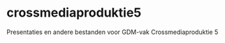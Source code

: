 crossmediaproduktie5
====================

Presentaties en andere bestanden voor GDM-vak Crossmediaproduktie 5
